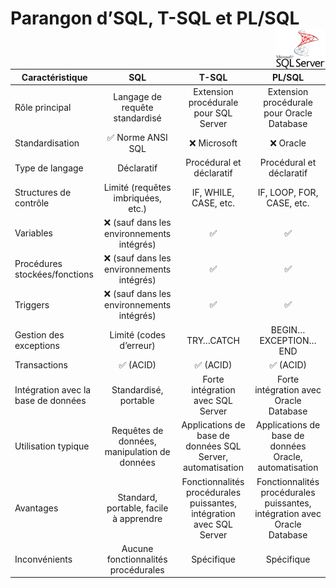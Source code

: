 # **Parangon d’SQL, T-SQL et PL/SQL**<a href="../../"><img src="../../assets/Microsoft_SQL_Server.svg" alt="SQL Server" align="right" height="64px"></a>
Caractéristique	| SQL | T-SQL | PL/SQL
---|:-:|:-:|:-:|
Rôle principal | Langage de requête standardisé | Extension procédurale pour SQL Server | Extension procédurale pour Oracle Database	
Standardisation| ✅ Norme ANSI SQL | ❌ Microsoft | ❌ Oracle	
Type de langage | Déclaratif | Procédural et déclaratif | Procédural et déclaratif	
Structures de contrôle | Limité (requêtes imbriquées, etc.) | IF, WHILE, CASE, etc. | IF, LOOP, FOR, CASE, etc.	
Variables | ❌ (sauf dans les environnements intégrés) | ✅ | ✅	
Procédures stockées/fonctions | ❌ (sauf dans les environnements intégrés) | ✅ | ✅	
Triggers | ❌ (sauf dans les environnements intégrés) | ✅ | ✅	
Gestion des exceptions | Limité (codes d’erreur) | TRY…CATCH | BEGIN…EXCEPTION…END	
Transactions | ✅ (ACID) | ✅ (ACID) | ✅ (ACID)	
Intégration avec la base de données | Standardisé, portable | Forte intégration avec SQL Server | Forte intégration avec Oracle Database	
Utilisation typique | Requêtes de données, manipulation de données | Applications de base de données SQL Server, automatisation | Applications de base de données Oracle, automatisation
Avantages | Standard, portable, facile à apprendre | Fonctionnalités procédurales puissantes, intégration avec SQL Server | Fonctionnalités procédurales puissantes, intégration avec Oracle Database
Inconvénients | Aucune fonctionnalités procédurales | Spécifique | Spécifique	